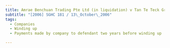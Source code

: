 ```yaml
---
title: Amrae Benchuan Trading Pte Ltd (in liquidation) v Tan Te Teck Gregory
subtitle: "[2006] SGHC 181 / 13\_October\_2006"
tags:
  - Companies
  - Winding up
  - Payments made by company to defendant two years before winding up

---
```


